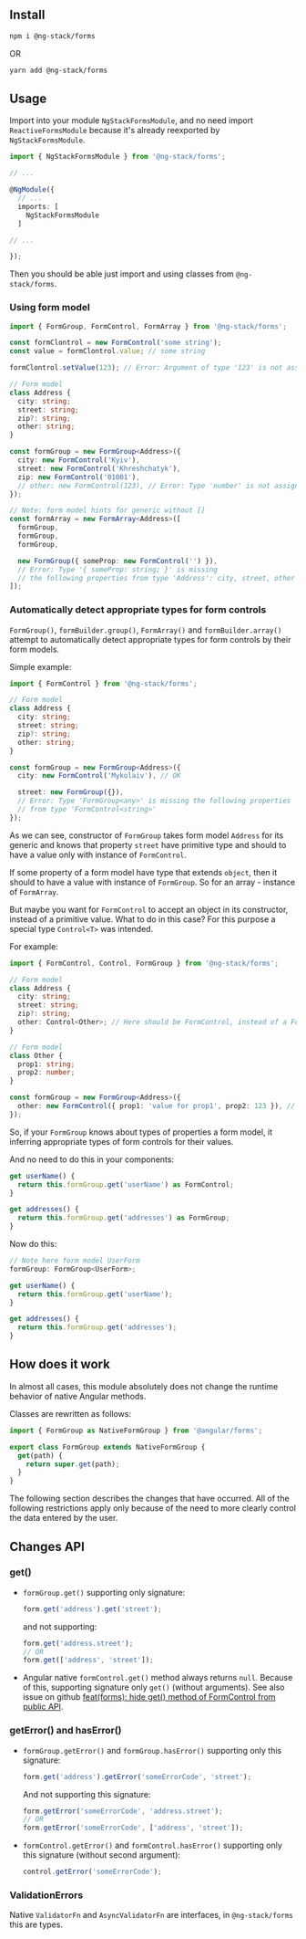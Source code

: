 ## Install

```bash
npm i @ng-stack/forms
```

OR

```bash
yarn add @ng-stack/forms
```

## Usage

Import into your module `NgStackFormsModule`, and no need import `ReactiveFormsModule` because it's already
reexported by `NgStackFormsModule`.

```ts
import { NgStackFormsModule } from '@ng-stack/forms';

// ...

@NgModule({
  // ...
  imports: [
    NgStackFormsModule
  ]

// ...

});
```
Then you should be able just import and using classes from `@ng-stack/forms`.

### Using form model

```ts
import { FormGroup, FormControl, FormArray } from '@ng-stack/forms';

const formClontrol = new FormControl('some string');
const value = formClontrol.value; // some string

formClontrol.setValue(123); // Error: Argument of type '123' is not assignable to parameter of type 'string'

// Form model
class Address {
  city: string;
  street: string;
  zip?: string;
  other: string;
}

const formGroup = new FormGroup<Address>({
  city: new FormControl('Kyiv'),
  street: new FormControl('Khreshchatyk'),
  zip: new FormControl('01001'),
  // other: new FormControl(123), // Error: Type 'number' is not assignable to type 'string'
});

// Note: form model hints for generic without []
const formArray = new FormArray<Address>([
  formGroup,
  formGroup,
  formGroup,

  new FormGroup({ someProp: new FormControl('') }),
  // Error: Type '{ someProp: string; }' is missing
  // the following properties from type 'Address': city, street, other
]);
```

### Automatically detect appropriate types for form controls

`FormGroup()`, `formBuilder.group()`, `FormArray()` and `formBuilder.array()` attempt to automatically detect
appropriate types for form controls by their form models.

Simple example:

```ts
import { FormControl } from '@ng-stack/forms';

// Form model
class Address {
  city: string;
  street: string;
  zip?: string;
  other: string;
}

const formGroup = new FormGroup<Address>({
  city: new FormControl('Mykolaiv'), // OK

  street: new FormGroup({}),
  // Error: Type 'FormGroup<any>' is missing the following properties
  // from type 'FormControl<string>'
});
```

As we can see, constructor of `FormGroup` takes form model `Address` for its generic and knows that
property `street` have primitive type and should to have a value only with instance of `FormControl`.

If some property of a form model have type that extends `object`, then it should to have a value with
instance of `FormGroup`. So for an array - instance of `FormArray`.

But maybe you want for `FormControl` to accept an object in its constructor, instead of a primitive value.
What to do in this case? For this purpose a special type `Control<T>` was intended.

For example:

```ts
import { FormControl, Control, FormGroup } from '@ng-stack/forms';

// Form model
class Address {
  city: string;
  street: string;
  zip?: string;
  other: Control<Other>; // Here should be FormControl, instead of a FormGroup
}

// Form model
class Other {
  prop1: string;
  prop2: number;
}

const formGroup = new FormGroup<Address>({
  other: new FormControl({ prop1: 'value for prop1', prop2: 123 }), // OK
});
```

So, if your `FormGroup` knows about types of properties a form model, it inferring appropriate types of form controls
for their values.

And no need to do this in your components:

```ts
get userName() {
  return this.formGroup.get('userName') as FormControl;
}

get addresses() {
  return this.formGroup.get('addresses') as FormGroup;
}
```

Now do this:

```ts
// Note here form model UserForm
formGroup: FormGroup<UserForm>;

get userName() {
  return this.formGroup.get('userName');
}

get addresses() {
  return this.formGroup.get('addresses');
}
```

## How does it work

In almost all cases, this module absolutely does not change the runtime behavior of native Angular methods.

Classes are rewritten as follows:

```ts
import { FormGroup as NativeFormGroup } from '@angular/forms';

export class FormGroup extends NativeFormGroup {
  get(path) {
    return super.get(path);
  }
}
```

The following section describes the changes that have occurred. All of the following restrictions apply only because of the need to more clearly control the data entered by the user.

## Changes API

### get()

- `formGroup.get()` supporting only signature:

  ```ts
  form.get('address').get('street');
  ```

  and not supporting:

  ```ts
  form.get('address.street');
  // OR
  form.get(['address', 'street']);
  ```

- Angular native `formControl.get()` method always returns `null`. Because of this, supporting signature only `get()` (without arguments).
See also issue on github [feat(forms): hide get() method of FormControl from public API](https://github.com/angular/angular/issues/29091).

### getError() and hasError()

- `formGroup.getError()` and `formGroup.hasError()` supporting only this signature:

  ```ts
  form.get('address').getError('someErrorCode', 'street');
  ```

  And not supporting this signature:

  ```ts
  form.getError('someErrorCode', 'address.street');
  // OR
  form.getError('someErrorCode', ['address', 'street']);
  ```

- `formControl.getError()` and `formControl.hasError()` supporting only this signature (without second argument):

  ```ts
  control.getError('someErrorCode');
  ```

### ValidationErrors

Native `ValidatorFn` and `AsyncValidatorFn` are interfaces, in `@ng-stack/forms` this are types.